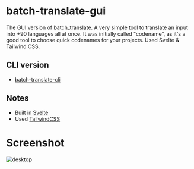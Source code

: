 # batch-translate-gui
The GUI version of batch_translate. A very simple tool to translate an input into +90 languages all at once.
It was initially called "codename", as it's a good tool to choose quick codenames for your projects.
Used Svelte & Tailwind CSS.

## CLI version
- [batch-translate-cli](https://github.com/Yazidn/batch-translate-cli)


## Notes
- Built in [Svelte](https://svelte.dev)
- Used [TailwindCSS](https://tailwindcss.com)

# Screenshot
![desktop](https://i.imgur.com/bAWK3s4.png)
